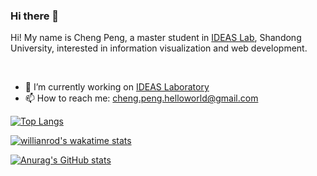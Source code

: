 ### Hi there 👋

Hi! My name is Cheng Peng, a master student in [IDEAS Lab](https://ideaslab.wang/), Shandong University, interested in information visualization and web development.

<br/>

- 🔭 I’m currently working on  [IDEAS Laboratory](https://github.com/Ideas-Laboratory)
- 📫 How to reach me: cheng.peng.helloworld@gmail.com

[![Top Langs](https://github-readme-stats.vercel.app/api/top-langs/?username=viruspc&theme=blueberry)](https://github.com/anuraghazra/github-readme-stats)

[![willianrod's wakatime stats](https://github-readme-stats.vercel.app/api/wakatime?username=viruspc)](https://github.com/anuraghazra/github-readme-stats)

[![Anurag's GitHub stats](https://github-readme-stats.vercel.app/api?username=viruspc&theme=cobalt&count_private=true&hide=matlab)](https://github.com/anuraghazra/github-readme-stats)

<!--
**VirusPC/VirusPC** is a ✨ _special_ ✨ repository because its `README.md` (this file) appears on your GitHub profile.

Here are some ideas to get you started:

- 🔭 I’m currently working on ...
- 🌱 I’m currently learning ...
- 👯 I’m looking to collaborate on ...
- 🤔 I’m looking for help with ...
- 💬 Ask me about ...
- 📫 How to reach me: ...
- 😄 Pronouns: ...
- ⚡ Fun fact: ...
-->
